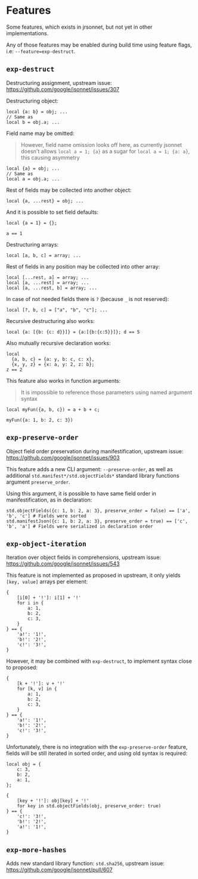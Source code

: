 # Features

Some features, which exists in jrsonnet, but not yet in other implementations.

Any of those features may be enabled during build time using feature flags, i.e: `--feature=exp-destruct`.

## `exp-destruct`

Destructuring assignment, upstream issue: https://github.com/google/jsonnet/issues/307

Destructuring object:

```jsonnet
local {a: b} = obj; ...
// Same as
local b = obj.a; ...
```

Field name may be omitted:

> However, field name omission looks off here, as currently jsonnet doesn't allows `local a = 1; {a}` as a sugar for `local a = 1; {a: a}`, this causing asymmetry

```jsonnet
local {a} = obj; ...
// Same as
local a = obj.a; ...
```

Rest of fields may be collected into another object:

```jsonnet
local {a, ...rest} = obj; ...
```

And it is possible to set field defaults:

```jsonnet
local {a = 1} = {};

a == 1
```

Destructuring arrays:

```jsonnet
local [a, b, c] = array; ...
```

Rest of fields in any position may be collected into other array:

```jsonnet
local [...rest, a] = array; ...
local [a, ...rest] = array; ...
local [a, ...rest, b] = array; ...
```

In case of not needed fields there is `?` (because `_` is not reserved):

```jsonnet
local [?, b, c] = ["a", "b", "c"]; ...
```

Recursive destructuring also works:

```jsonnet
local {a: [{b: {c: d}}]} = {a:[{b:{c:5}}]}; d == 5
```

Also mutually recursive declaration works:

```jsonnet
local
  {a, b, c} = {a: y, b: c, c: x},
  {x, y, z} = {x: a, y: 2, z: b};
z == 2
```

This feature also works in function arguments:
> It is impossible to reference those parameters using named argument syntax

```jsonnet
local myFun({a, b, c}) = a + b + c;

myFun({a: 1, b: 2, c: 3})
```

## `exp-preserve-order`

Object field order preservation during manifestification, upstream issue: https://github.com/google/jsonnet/issues/903

This feature adds a new CLI argument: `--preserve-order`, as well as additional `std.manifest*/std.objectFields*` standard library functions argument `preserve_order`.

Using this argument, it is possible to have same field order in manifestification, as in declaration:

```jsonnet
std.objectFields({c: 1, b: 2, a: 3}, preserve_order = false) == ['a', 'b', 'c'] # Fields were sorted
std.manifestJson({c: 1, b: 2, a: 3}, preserve_order = true) == ['c', 'b', 'a'] # Fields were serialized in declaration order
```

## `exp-object-iteration`

Iteration over object fields in comprehensions, upstream issue: https://github.com/google/jsonnet/issues/543

This feature is not implemented as proposed in upstream, it only yields `[key, value]` arrays per element:

```jsonnet
{
    [i[0] + '!']: i[1] + '!'
    for i in {
        a: 1,
        b: 2,
        c: 3,
    }
} == {
    'a!': '1!',
    'b!': '2!',
    'c!': '3!',
}
```

However, it may be combined with `exp-destruct`, to implement syntax close to proposed:

```jsonnet
{
    [k + '!']: v + '!'
    for [k, v] in {
        a: 1,
        b: 2,
        c: 3,
    }
} == {
    'a!': '1!',
    'b!': '2!',
    'c!': '3!',
}
```

Unfortunately, there is no integration with the `exp-preserve-order` feature, fields will be still iterated in sorted order, and using old syntax is required:

```jsonnet
local obj = {
    c: 3,
    b: 2,
    a: 1,
};

{
    [key + '!']: obj[key] + '!'
    for key in std.objectFields(obj, preserve_order: true)
} == {
    'c!': '3!',
    'b!': '2!',
    'a!': '1!',
}
```

## `exp-more-hashes`

Adds new standard library function: `std.sha256`, upstream issue: https://github.com/google/jsonnet/pull/607
